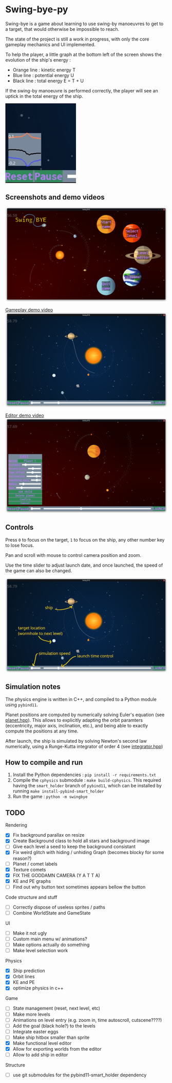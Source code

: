 # Swing-bye-py

Swing-bye is a game about learning to use swing-by manoeuvres to get to a target, that would otherwise be impossible to reach.

The state of the project is still a work in progress, with only the core gameplay mechanics and UI implemented.

To help the player, a little graph at the bottom left of the screen shows the evolution of the ship's energy :
- Orange line : kinetic energy T
- Blue line : potential energy U
- Black line : total energy E = T + U

If the swing-by manoeuvre is performed correctly, the player will see an uptick in the total energy of the ship.

![graph](media/graph.png)

## Screenshots and demo videos

![home](media/swingbye_home.png)

[Gameplay demo video ![gameplay](media/swingbye_gameplay_ui.png)](https://youtu.be/W0BZIy1AJp0)

[Editor demo video ![editor](media/swingbye_editor_ui.png)](https://youtu.be/5UufhV83C3w)

## Controls

Press `0` to focus on the target, `1` to focus on the ship, any other number key to lose focus.

Pan and scroll with mouse to control camera position and zoom.

Use the time slider to adjust launch date, and once launched, the speed of the game can also be changed.

![annotated ui](media/swingbye_ui_annotated.png)

## Simulation notes

The physics engine is written in C++, and compiled to a Python module using `pybind11`.

Planet positions are computed by numerically solving Euler's equation (see [planet.hpp](swingbye/cphysics/src/planet.hpp)). This allows to explicitly adapting the orbit paramters (eccentricity, major axis, inclination, etc.), and being able to exactly compute the positions at any time.

After launch, the ship is simulated by solving Newton's second law numerically, using a Runge-Kutta integrator of order 4 (see [integrator.hpp](swingbye/cphysics/src/integrator.hpp))

## How to compile and run

1. Install the Python dependencies : `pip install -r requirements.txt`
2. Compile the `cphysics` submodule : `make build-cphysics`. This required having the `smart_holder` branch of `pybind11`, which can be installed by running `make install-pybind-smart_holder`
3. Run the game : `python -m swingbye`

## TODO

Rendering

- [X] Fix background parallax on resize
- [X] Create Background class to hold all stars and background image
- [ ] Give each level a seed to keep the background consistant
- [X] Fix weird glitch with hiding / unhiding Graph (becomes blocky for some reason?)
- [ ] Planet / comet labels
- [X] Texture comets
- [X] FIX THE GODDAMN CAMERA (Y A T T A)
- [X] KE and PE graphs
- [ ] Find out why button text sometimes appears bellow the button

Code structure and stuff

- [ ] Correctly dispose of useless sprites / paths
- [ ] Combine WorldState and GameState

UI

- [ ] Make it not ugly
- [ ] Custom main menu w/ animations?
- [ ] Make options actually do something
- [ ] Make level selection work

Physics

- [X] Ship prediction
- [X] Orbit lines
- [X] KE and PE
- [X] optimize physics in c++

Game

- [ ] State management (reset, next level, etc)
- [ ] Make more levels
- [ ] Animations on level entry (e.g. zoom in, time autoscroll, cutscene????)
- [ ] Add the goal (black hole?) to the levels
- [ ] Integrate easter eggs
- [ ] Make ship hitbox smaller than sprite
- [X] Make functional level editor
- [X] Allow for exporting worlds from the editor
- [ ] Allow to add ship in editor

Structure

- [ ] use git submodules for the pybind11-smart_holder dependency
